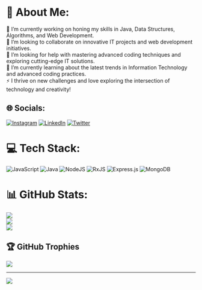 # 💫 About Me:
🔭 I’m currently working on honing my skills in Java, Data Structures, Algorithms, and Web Development.<br>👯 I’m looking to collaborate on innovative IT projects and web development initiatives.<br>🤝 I’m looking for help with mastering advanced coding techniques and exploring cutting-edge IT solutions.<br>🌱 I’m currently learning about the latest trends in Information Technology and advanced coding practices. <br>⚡ I thrive on new challenges and love exploring the intersection of technology and creativity!


## 🌐 Socials:
[![Instagram](https://img.shields.io/badge/Instagram-%23E4405F.svg?logo=Instagram&logoColor=white)](https://instagram.com/harshit__002) [![LinkedIn](https://img.shields.io/badge/LinkedIn-%230077B5.svg?logo=linkedin&logoColor=white)](https://linkedin.com/in/Harshitrastogi01) [![Twitter](https://img.shields.io/badge/Twitter-%231DA1F2.svg?logo=Twitter&logoColor=white)](https://twitter.com/codeRastogi) 

# 💻 Tech Stack:
![JavaScript](https://img.shields.io/badge/javascript-%23323330.svg?style=for-the-badge&logo=javascript&logoColor=%23F7DF1E) ![Java](https://img.shields.io/badge/java-%23ED8B00.svg?style=for-the-badge&logo=openjdk&logoColor=white) ![NodeJS](https://img.shields.io/badge/node.js-6DA55F?style=for-the-badge&logo=node.js&logoColor=white) ![RxJS](https://img.shields.io/badge/rxjs-%23B7178C.svg?style=for-the-badge&logo=reactivex&logoColor=white) ![Express.js](https://img.shields.io/badge/express.js-%23404d59.svg?style=for-the-badge&logo=express&logoColor=%2361DAFB) ![MongoDB](https://img.shields.io/badge/MongoDB-%234ea94b.svg?style=for-the-badge&logo=mongodb&logoColor=white)
# 📊 GitHub Stats:
![](https://github-readme-stats.vercel.app/api?username=codeRastogi&theme=dark&hide_border=false&include_all_commits=true&count_private=true)<br/>
![](https://github-readme-streak-stats.herokuapp.com/?user=codeRastogi&theme=dark&hide_border=false)<br/>
![](https://github-readme-stats.vercel.app/api/top-langs/?username=codeRastogi&theme=dark&hide_border=false&include_all_commits=true&count_private=true&layout=compact)

## 🏆 GitHub Trophies
![](https://github-profile-trophy.vercel.app/?username=codeRastogi&theme=radical&no-frame=false&no-bg=true&margin-w=4)

---
[![](https://visitcount.itsvg.in/api?id=codeRastogi&icon=0&color=0)](https://visitcount.itsvg.in)

<!-- Proudly created with GPRM ( https://gprm.itsvg.in ) -->
